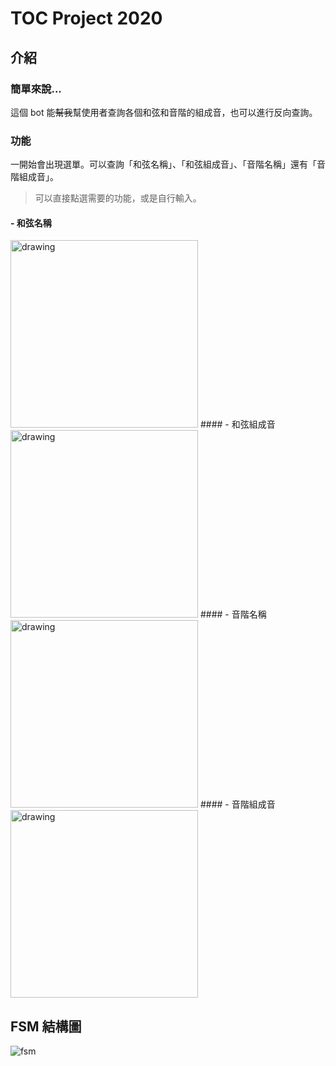 # TOC Project 2020

## 介紹
### 簡單來說...
這個 bot 能~~幫我~~幫使用者查詢各個和弦和音階的組成音，也可以進行反向查詢。
### 功能
一開始會出現選單。可以查詢「和弦名稱」、「和弦組成音」、「音階名稱」還有「音階組成音」。 
> 可以直接點選需要的功能，或是自行輸入。
#### - 和弦名稱
<img src="./img/chordname.jpg" alt="drawing" width="300"/> 
#### - 和弦組成音
<img src="./img/chordnote.jpg" alt="drawing" width="300"/> 
#### - 音階名稱
<img src="./img/scalename.jpg" alt="drawing" width="300"/> 
#### - 音階組成音
<img src="./img/scalenote.jpg" alt="drawing" width="300"/> 

## FSM 結構圖
![fsm](./img/fsm.png)